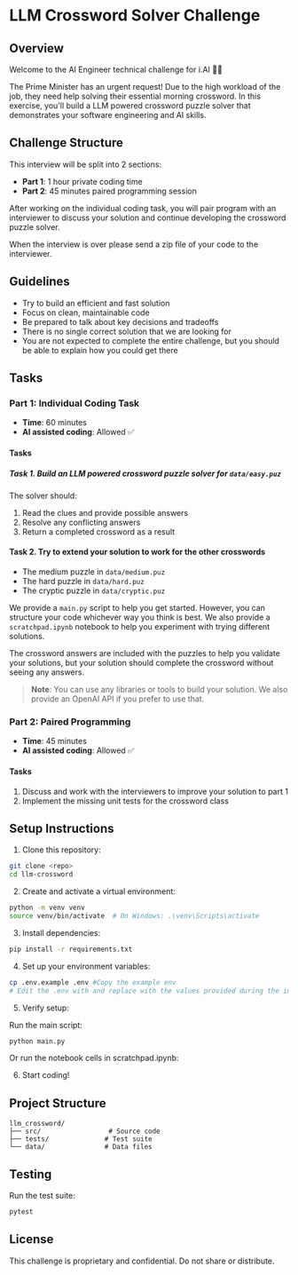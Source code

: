 # LLM Crossword Solver Challenge

## Overview
Welcome to the AI Engineer technical challenge for i.AI 👩‍💻

The Prime Minister has an urgent request! Due to the high workload of the job, they need help solving their essential morning crossword. In this exercise, you'll build a LLM powered crossword puzzle solver that demonstrates your software engineering and AI skills.

## Challenge Structure
This interview will be split into 2 sections:
- **Part 1**: 1 hour private coding time
- **Part 2**: 45 minutes paired programming session

After working on the individual coding task, you will pair program with an interviewer to discuss your solution and continue developing the crossword puzzle solver.

When the interview is over please send a zip file of your code to the interviewer.

## Guidelines
* Try to build an efficient and fast solution
* Focus on clean, maintainable code
* Be prepared to talk about key decisions and tradeoffs
* There is no single correct solution that we are looking for
* You are not expected to complete the entire challenge, but you should be able to explain how you could get there

## Tasks

### Part 1: Individual Coding Task 
* **Time**: 60 minutes
* **AI assisted coding**: Allowed ✅ 

#### Tasks 
##### Task 1. Build an LLM powered crossword puzzle solver for `data/easy.puz`

The solver should:
1. Read the clues and provide possible answers
2. Resolve any conflicting answers
3. Return a completed crossword as a result

#### Task 2. Try to extend your solution to work for the other crosswords
* The medium puzzle in `data/medium.puz`
* The hard puzzle in `data/hard.puz`
* The cryptic puzzle in `data/cryptic.puz`

We provide a `main.py` script to help you get started. However, you can structure your code whichever way you think is best. We also provide a `scratchpad.ipynb` notebook to help you experiment with trying different solutions.

The crossword answers are included with the puzzles to help you validate your solutions, but your solution should complete the crossword without seeing any answers.

> **Note**: You can use any libraries or tools to build your solution. We also provide an OpenAI API if you prefer to use that.


### Part 2: Paired Programming 
* **Time**: 45 minutes
* **AI assisted coding**: Allowed ✅

#### Tasks 
1. Discuss and work with the interviewers to improve your solution to part 1
2. Implement the missing unit tests for the crossword class

## Setup Instructions

1. Clone this repository:
```bash
git clone <repo>
cd llm-crossword
```

2. Create and activate a virtual environment:
```bash
python -m venv venv
source venv/bin/activate  # On Windows: .\venv\Scripts\activate
```

3. Install dependencies:
```bash
pip install -r requirements.txt
```

4. Set up your environment variables:
```bash
cp .env.example .env #Copy the example env
# Edit the .env with and replace with the values provided during the interview
```

5. Verify setup:

Run the main script:
```bash
python main.py
```

Or run the notebook cells in scratchpad.ipynb:

6. Start coding!

## Project Structure

```
llm_crossword/
├── src/                 # Source code
├── tests/              # Test suite
└── data/               # Data files
```

## Testing

Run the test suite:
```bash
pytest
```

## License

This challenge is proprietary and confidential. Do not share or distribute.
